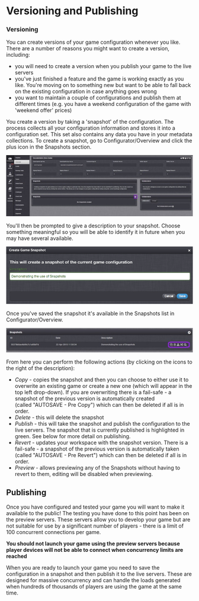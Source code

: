 # Versioning and Publishing

### Versioning

You can create versions of your game configuration whenever you like. There are a number of reasons you might want to create a version, including:

  * you will need to create a version when you publish your game to the live servers
  * you've just finished a feature and the game is working exactly as you like. You're moving on to something new but want to be able to fall back on the existing configuration in case anything goes wrong
  * you want to maintain a couple of configurations and publish them at different times (e.g. you have a weekend configuration of the game with 'weekend offer' prices)

You create a version by taking a 'snapshot' of the configuration. The process collects all your configuration information and stores it into a configuration set. This set also contains any data you have in your metadata collections. To create a snapshot, go to Configurator/Overview and click the plus icon in the Snapshots section.

![](img\Versioning\1.jpg)

You'll then be prompted to give a description to your snapshot. Choose something meaningful so you will be able to identify it in future when you may have several available.

![](img\Versioning\2.png)

Once you've saved the snapshot it's available in the Snapshots list in Configurator/Overview.

![](img\Versioning\3.jpg)

From here you can perform the following actions (by clicking on the icons to the right of the description):

  * *Copy* \- copies the snapshot and then you can choose to either use it to overwrite an existing game or create a new one (which will appear in the top left drop-down). If you are overwriting there is a fail-safe - a snapshot of the previous version is automatically created (called "AUTOSAVE - Pre Copy") which can then be deleted if all is in order.
  * *Delete* \- this will delete the snapshot
  * *Publish* \- this will take the snapshot and publish the configuration to the live servers. The snapshot that is currently published is highlighted in green. See below for more detail on publishing.
  * *Revert* \- updates your workspace with the snapshot version. There is a fail-safe - a snapshot of the previous version is automatically taken (called "AUTOSAVE - Pre Revert") which can then be deleted if all is in order.
  * *Preview* \- allows previewing any of the Snapshots without having to revert to them, editing will be disabled when previewing.

## Publishing

Once you have configured and tested your game you will want to make it available to the public! The testing you have done to this point has been on the preview servers. These servers allow you to develop your game but are not suitable for use by a significant number of players - there is a limit of 100 concurrent connections per game.

**You should not launch your game using the preview servers because player devices will not be able to connect when concurrency limits are reached**

When you are ready to launch your game you need to save the configuration in a snapshot and then publish it to the live servers. These are designed for massive concurrency and can handle the loads generated when hundreds of thousands of players are using the game at the same time.
